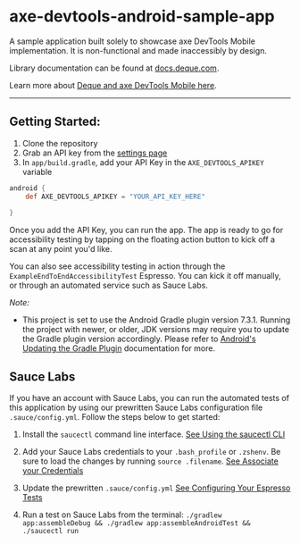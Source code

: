 # axe-devtools-android-sample-app

A sample application built solely to showcase axe DevTools Mobile implementation. It is non-functional and made inaccessibly by design.

Library documentation can be found at [docs.deque.com](https://docs.deque.com/).

Learn more about [Deque and axe DevTools Mobile here](https://www.deque.com/).

<hr>

## Getting Started:
1. Clone the repository
2. Grab an API key from the [settings page](https://axe.deque.com/settings)
3. In `app/build.gradle`, add your API Key in the `AXE_DEVTOOLS_APIKEY` variable

```groovy
android {
    def AXE_DEVTOOLS_APIKEY = "YOUR_API_KEY_HERE"
    
}
```

Once you add the API Key, you can run the app. The app is ready to go for accessibility testing by tapping on the floating action button to kick off a scan at any point you'd like.

You can also see accessibility testing in action through the `ExampleEndToEndAccessibilityTest` Espresso. You can kick it off manually, or through an automated service such as Sauce Labs.

_Note:_ 
- This project is set to use the Android Gradle plugin version 7.3.1. Running the project with newer, or older, JDK versions may require you to update the Gradle plugin version accordingly. Please refer to [Android's Updating the Gradle Plugin]((https://developer.android.com/studio/releases/gradle-plugin#updating-plugin)) documentation for more.

## Sauce Labs

If you have an account with Sauce Labs, you can run the automated tests of this application by using our prewritten Sauce Labs configuration file `.sauce/config.yml`. Follow the steps below to get started:

1. Install the `saucectl` command line interface. [See Using the saucectl CLI](https://docs.saucelabs.com/dev/cli/saucectl/)

1. Add your Sauce Labs credentials to your `.bash_profile` or `.zshenv`. Be sure to load the changes by running `source .filename`. [See Associate your Credentials](https://docs.saucelabs.com/dev/cli/saucectl/#associate-your-credentials)

1. Update the prewritten `.sauce/config.yml` [See Configuring Your Espresso Tests](https://docs.saucelabs.com/mobile-apps/automated-testing/espresso-xcuitest/espresso/)

1. Run a test on Sauce Labs from the terminal: `./gradlew app:assembleDebug && ./gradlew app:assembleAndroidTest && ./saucectl run`
   
